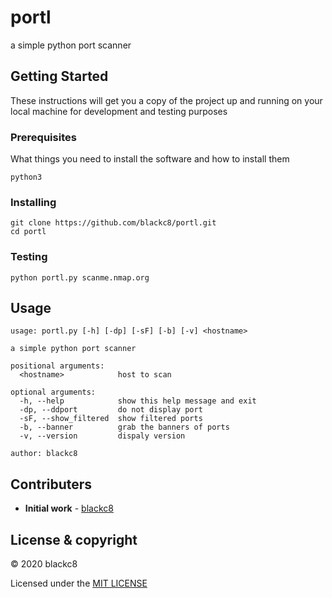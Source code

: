 # portl
a simple python port scanner

## Getting Started
These instructions will get you a copy of the project up and running on your local machine for development and testing purposes

### Prerequisites 
What things you need to install the software and how to install them
```
python3
```

### Installing
```
git clone https://github.com/blackc8/portl.git
cd portl
```
### Testing
```
python portl.py scanme.nmap.org
```

## Usage
```
usage: portl.py [-h] [-dp] [-sF] [-b] [-v] <hostname>

a simple python port scanner

positional arguments:
  <hostname>            host to scan

optional arguments:
  -h, --help            show this help message and exit
  -dp, --ddport         do not display port
  -sF, --show_filtered  show filtered ports
  -b, --banner          grab the banners of ports
  -v, --version         dispaly version

author: blackc8
```
## Contributers
*  **Initial work** - [blackc8](https://github.com/blackc8)
 
##  License & copyright
© 2020 blackc8

Licensed under the [MIT LICENSE](LICENSE)
